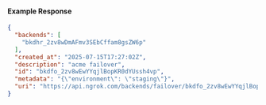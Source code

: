 <!-- Code generated for API Clients. DO NOT EDIT. -->

#### Example Response

```json
{
  "backends": [
    "bkdhr_2zv8wDmAFmv3SEbCffam8gsZW6p"
  ],
  "created_at": "2025-07-15T17:27:02Z",
  "description": "acme failover",
  "id": "bkdfo_2zv8wEwYYqjlBopKR0dYUssh4vp",
  "metadata": "{\"environment\": \"staging\"}",
  "uri": "https://api.ngrok.com/backends/failover/bkdfo_2zv8wEwYYqjlBopKR0dYUssh4vp"
}
```
